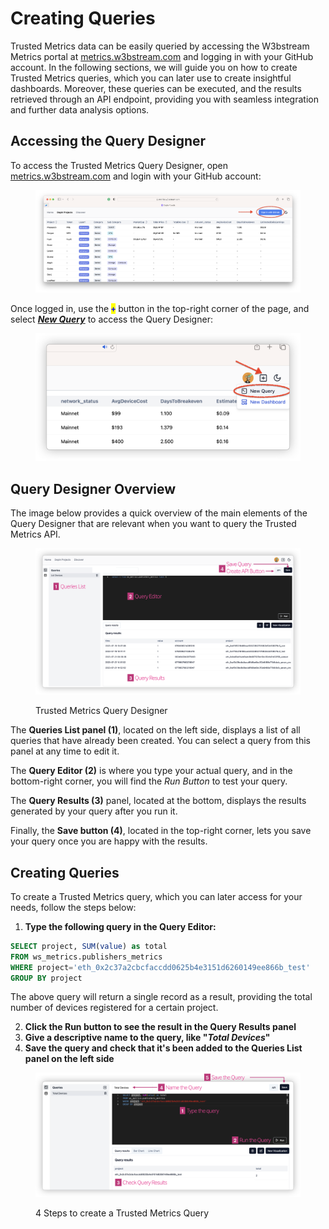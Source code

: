 # Creating Queries

Trusted Metrics data can be easily queried by accessing the W3bstream Metrics portal at [metrics.w3bstream.com](https://metrics.w3bstream.com/) and logging in with your GitHub account. In the following sections, we will guide you on how to create Trusted Metrics queries, which you can later use to create insightful dashboards. Moreover, these queries can be executed, and the results retrieved through an API endpoint, providing you with seamless integration and further data analysis options.

## Accessing the Query Designer

To access the Trusted Metrics Query Designer, open [metrics.w3bstream.com](https://metrics.w3bstream.com) and login with your GitHub account:

<figure><img src="../.gitbook/assets/image (1).png" alt=""><figcaption></figcaption></figure>

Once logged in, use the  <mark style="color:blue;">**`+`**</mark> button in the top-right corner of the page, and select [_**New Query**_](https://metrics.w3bstream.com/queries) to access the Query Designer:

<figure><img src="../.gitbook/assets/image (4).png" alt=""><figcaption></figcaption></figure>

## Query Designer Overview

The image below provides a quick overview of the main elements of the Query Designer that are relevant when you want to query the Trusted Metrics API.

<figure><img src="../.gitbook/assets/image (5).png" alt=""><figcaption><p>Trusted Metrics Query Designer</p></figcaption></figure>

The **Queries List panel (1)**, located on the left side, displays a list of all queries that have already been created. You can select a query from this panel at any time to edit it.

The **Query Editor (2)** is where you type your actual query, and in the bottom-right corner, you will find the _Run Button_ to test your query.

The **Query Results (3)** panel, located at the bottom, displays the results generated by your query after you run it.

Finally, the **Save button (4)**, located in the top-right corner, lets you save your query once you are happy with the results.

## Creating Queries

To create a Trusted Metrics query, which you can later access for your needs, follow the steps below:

1. **Type the following query in the Query Editor:**

```sql
SELECT project, SUM(value) as total
FROM ws_metrics.publishers_metrics 
WHERE project='eth_0x2c37a2cbcfaccdd0625b4e3151d6260149ee866b_test'
GROUP BY project
```

The above query will return a single record as a result, providing the total number of devices registered for a certain project.

2. **Click the Run button to see the result in the Query Results panel**
3. **Give a descriptive name to the query, like "**_**Total Devices**_**"**
4. **Save the query and check that it's been added to the Queries List panel on the left side**

<figure><img src="../.gitbook/assets/image.png" alt=""><figcaption><p>4 Steps to create a Trusted Metrics Query</p></figcaption></figure>
